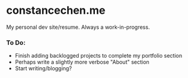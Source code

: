 # constancechen.me

My personal dev site/resume. Always a work-in-progress.

### To Do:

- Finish adding backlogged projects to complete my portfolio section
- Perhaps write a slightly more verbose "About" section
- Start writing/blogging?
